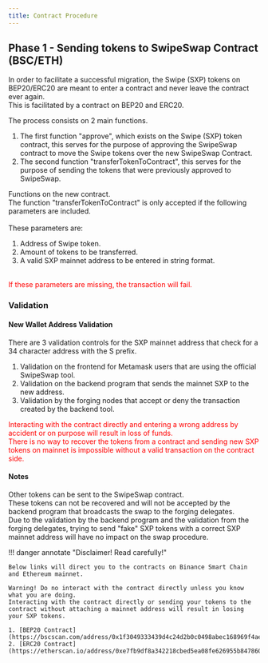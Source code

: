 ```yaml
---
title: Contract Procedure
---
```




## Phase 1 - Sending tokens to SwipeSwap Contract (BSC/ETH)

In order to facilitate a successful migration, the Swipe (SXP) tokens on BEP20/ERC20 are meant to enter a contract and never leave the contract ever again.<br />
This is facilitated by a contract on BEP20 and ERC20. 

The process consists on 2 main functions.<br />
1. The first function "approve", which exists on the Swipe (SXP) token contract, this serves for the purpose of approving the SwipeSwap contract to move the Swipe tokens over the new SwipeSwap Contract.<br />
2. The second function "transferTokenToContract", this serves for the purpose of sending the tokens that were previously approved to SwipeSwap.<br />

Functions on the new contract.<br />
The function "transferTokenToContract" is only accepted if the following parameters are included.<br />
<br />
These parameters are:<br />

1. Address of Swipe token.<br />
2. Amount of tokens to be transferred.<br />
3. A valid SXP mainnet address to be entered in string format.<br />
<br />
<span style="color:red">If these parameters are missing, the transaction will fail.</span><br />

### Validation

#### New Wallet Address Validation

There are 3 validation controls for the SXP mainnet address that check for a 34 character address with the S prefix.<br />
1. Validation on the frontend for Metamask users that are using the official SwipeSwap tool.<br />
2. Validation on the backend program that sends the mainnet SXP to the new address.<br />
3. Validation by the forging nodes that accept or deny the transaction created by the backend tool.<br />

<span style="color:red">
Interacting with the contract directly and entering a wrong address by accident or on purpose will result in loss of funds.<br />
There is no way to recover the tokens from a contract and sending new SXP tokens on mainnet is impossible without a valid transaction on the contract side.
</span>

#### Notes

Other tokens can be sent to the SwipeSwap contract. <br />
These tokens can not be recovered and will not be accepted by the backend program that broadcasts the swap to the forging delegates.<br />
Due to the validation by the backend program and the validation from the forging delegates, trying to send "fake" SXP tokens with a correct SXP mainnet address will have no impact on the swap procedure.<br />

!!! danger annotate "Disclaimer! Read carefully!"

    Below links will direct you to the contracts on Binance Smart Chain and Ethereum mainnet.
    
    Warning! Do no interact with the contract directly unless you know what you are doing.
    Interacting with the contract directly or sending your tokens to the contract without attaching a mainnet address will result in losing your SXP tokens.

    1. [BEP20 Contract](https://bscscan.com/address/0x1f3049333439d4c24d2b0c0498abec168969f4ae#code)
    2. [ERC20 Contract](https://etherscan.io/address/0xe7fb9df8a342218cbed5ea08fe626955b847860a#code)


